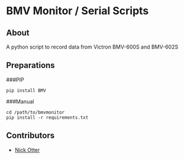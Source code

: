 BMV Monitor / Serial Scripts
============================

About
------------

A python script to record data from Victron BMV-600S and BMV-602S

Preparations
------------

###PIP

`pip install BMV`

###Manual

```
cd /path/to/bmvmonitor
pip install -r requirements.txt
````

Contributors
-----------

- [Nick Otter](http://github.com/otternq)